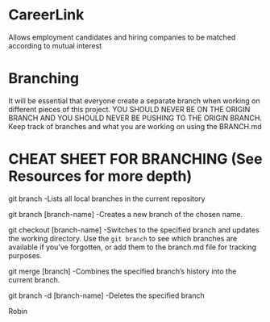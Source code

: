 # CareerLink
Allows employment candidates and hiring companies to be matched according to mutual interest

# Branching
It will be essential that everyone create a separate branch when working on different pieces of this project. YOU SHOULD NEVER BE ON THE ORIGIN BRANCH AND YOU SHOULD NEVER BE PUSHING TO THE ORIGIN BRANCH.
Keep track of branches and what you are working on using the BRANCH.md

# CHEAT SHEET FOR BRANCHING (See Resources for more depth)

git branch
    -Lists all local branches in the current repository

git branch [branch-name]
    -Creates a new branch of the chosen name.

git checkout [branch-name]
    -Switches to the specified branch and updates the working directory. Use the `git branch` to see which branches are available if you've forgotten, or add them to the branch.md file for tracking purposes.

git merge [branch]
    -Combines the specified branch’s history into the current branch.

git branch -d [branch-name]
    -Deletes the specified branch


Robin
